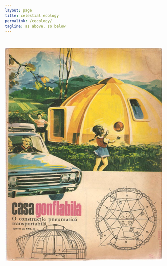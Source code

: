 ```yaml
---
layout: page
title: celestial ecology
permalink: /cecology/
tagline: as above, so below
---
```

<br>

![celestial_ecology](/media/c_ecology.jpg)

